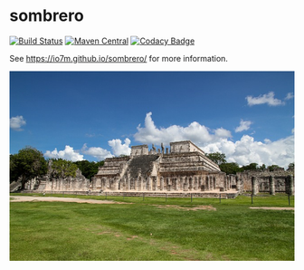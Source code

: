 sombrero
===

[![Build Status](https://travis-ci.org/io7m/sombrero.svg)](https://travis-ci.org/io7m/sombrero)
[![Maven Central](https://maven-badges.herokuapp.com/maven-central/com.io7m.sombrero/com.io7m.sombrero/badge.png)](https://maven-badges.herokuapp.com/maven-central/com.io7m.sombrero/com.io7m.sombrero)
[![Codacy Badge](https://api.codacy.com/project/badge/Grade/f61104548f8c4f3eacd9230d39591538)](https://www.codacy.com/app/github_79/sombrero?utm_source=github.com&amp;utm_medium=referral&amp;utm_content=io7m/sombrero&amp;utm_campaign=Badge_Grade)

See https://io7m.github.io/sombrero/ for more information.

![Sombrero](./src/site/resources/sombrero.jpg?raw=true)

